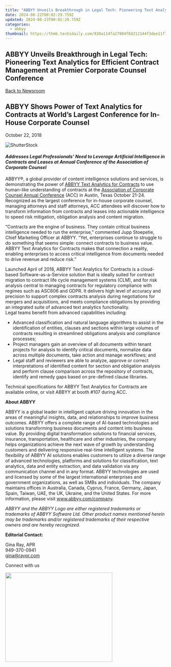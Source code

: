 ```yaml
---
title: "ABBYY Unveils Breakthrough in Legal Tech: Pioneering Text Analytics for Efficient Contract Management at Premier Corporate Counsel Conference"
date: 2024-08-22T00:02:29.759Z
updated: 2024-08-23T00:02:29.759Z
categories:
  - abbyy
thumbnail: https://thmb.techidaily.com/830a114fa27984f8d212144f3dee11f785f5b8b667c623d0ec997b65a2b06877.jpg
---
```


## ABBYY Unveils Breakthrough in Legal Tech: Pioneering Text Analytics for Efficient Contract Management at Premier Corporate Counsel Conference

[Back to Newsroom](https://tools.techidaily.com/abbyy/products/)

## ABBYY Shows Power of Text Analytics for Contracts at World’s Largest Conference for In-House Corporate Counsel

October 22, 2018

![ShutterStock](https://content.abbyy.com/-/media/project/abbyy/abbyy/branchtemplates/shutterstock_1272462163_1296-x-729.jpg?h=729&iar=0&w=1296)

#### _Addresses Legal Professionals’ Need to Leverage Artificial Intelligence in Contracts and Leases at Annual Conference of the Association of Corporate Counsel_ 

  
ABBYY®, a global provider of content intelligence solutions and services, is demonstrating the power of [ABBYY Text Analytics for Contracts](https://tools.techidaily.com/abbyy/products/) to use human-like understanding of contracts at the [Association of Corporate Counsel Annual Conference](https://www.acc.com/education/am18/ "Association of Corporate Counsel Annual Conference") (ACC) in Austin, Texas October 21-24\. Recognized as the largest conference for in-house corporate counsel, managing attorneys and staff attorneys, ACC attendees will discover how to transform information from contracts and leases into actionable intelligence to speed risk mitigation, obligation analysis and content migration.

“Contracts are the engine of business. They contain critical business intelligence needed to run the enterprise,” commented Jupp Stoepetie, Chief Marketing Officer at ABBYY. “Yet, enterprises continue to struggle to do something that seems simple: connect contracts to business value. ABBYY Text Analytics for Contracts makes that connection a reality, enabling enterprises to access critical intelligence from documents needed to drive revenue and reduce risk.”

Launched April of 2018, ABBYY Text Analytics for Contracts is a cloud-based Software-as-a-Service solution that is ideally suited for contract migration to contract life cycle management systems (CLM), and for risk analysis central to managing contracts for regulatory compliance with regimes such as ASC606 and GDPR. It delivers high level of accuracy and precision to support complex contracts analysis during negotiations for mergers and acquisitions, and meets compliance obligations by providing an integrated suite of advanced text analytics functionality.  
Legal teams benefit from advanced capabilities including:

* Advanced classification and natural language algorithms to assist in the identification of entities, clauses and sections within large volumes of contracts resulting in streamlined obligations analysis and compliance processes;
* Project managers gain an overview of all documents within tenant projects for analysis to identify critical documents, normalize data across multiple documents, take action and manage workflows; and
* Legal staff and reviewers are able to analyze, approve or correct interpretations of identified content for section and obligation analysis and perform clause comparison across the repository of contracts, identify and remedy gaps based on pre-defined clause libraries.

  
Technical specifications for ABBYY Text Analytics for Contracts are available online, or visit ABBYY at booth #107 during ACC.

  
**About ABBYY**

ABBYY is a global leader in intelligent capture driving innovation in the areas of meaningful insights, data, and relationships to improve business outcomes. ABBYY offers a complete range of AI-based technologies and solutions transforming business documents and content into business value. By providing digital transformation solutions to financial services, insurance, transportation, healthcare and other industries, the company helps organizations achieve the next wave of growth by understanding customers and delivering responsive real-time intelligent systems. The flexibility of ABBYY AI solutions enables customers to utilize a diverse range of advanced technologies, platforms and solutions for classification, text analytics, data and entity extraction, and data validation via any communication channel and in any format. ABBYY technologies are used and licensed by some of the largest international enterprises and government organizations, as well as SMBs and individuals. The company maintains offices in Australia, Canada, Cyprus, France, Germany, Japan, Spain, Taiwan, UAE, the UK, Ukraine, and the United States. For more information, please visit www.abbyy.com/company.

_ABBYY and the ABBYY Logo are either registered trademarks or trademarks of ABBYY Software Ltd. Other product names mentioned herein may be trademarks and/or registered trademarks of their respective owners and are hereby recognized._

  
**Editorial Contact:**

Gina Ray, APR  
949-370-0941  
gina@raypr.com

Connect with us

<ins class="adsbygoogle"
     style="display:block"
     data-ad-format="autorelaxed"
     data-ad-client="ca-pub-7571918770474297"
     data-ad-slot="1223367746"></ins>



<ins class="adsbygoogle"
     style="display:block"
     data-ad-client="ca-pub-7571918770474297"
     data-ad-slot="8358498916"
     data-ad-format="auto"
     data-full-width-responsive="true"></ins>



<!-- affiliate ads begin -->
<a href="https://getlyla.pxf.io/c/5597632/1455723/15391" target="_top" id="1455723"><img src="//a.impactradius-go.com/display-ad/15391-1455723" border="0" alt="" width="336" height="280"/></a><img height="0" width="0" src="https://imp.pxf.io/i/5597632/1455723/15391" style="position:absolute;visibility:hidden;" border="0" />
<!-- affiliate ads end -->